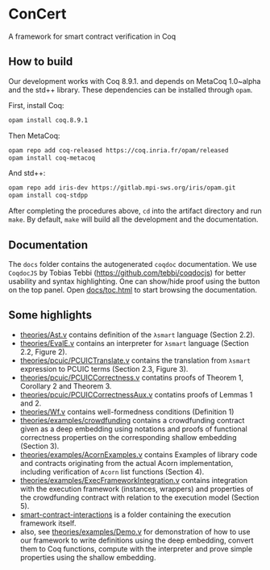 # ConCert

A framework for smart contract verification in Coq

## How to build


Our development works with Coq 8.9.1. and depends on MetaCoq 1.0~alpha and the
std++ library. These dependencies can be installed through `opam`.

First, install Coq:

```bash
opam install coq.8.9.1
```

Then MetaCoq:

```bash
opam repo add coq-released https://coq.inria.fr/opam/released
opam install coq-metacoq
```
And std++:

```bash
opam repo add iris-dev https://gitlab.mpi-sws.org/iris/opam.git
opam install coq-stdpp
```

After completing the procedures above, `cd` into the artifact directory and run
`make`. By default, `make` will build all the development and the documentation.

## Documentation

The `docs` folder contains the autogenerated `coqdoc`
documentation. We use `CoqdocJS` by Tobias Tebbi
(https://github.com/tebbi/coqdocjs) for better usability and syntax
highlighting. One can show/hide proof using the button on the top
panel. Open [docs/toc.html](./docs/toc.html) to start browsing the
documentation.

## Some highlights

* [theories/Ast.v](./theories/Ast.v) contains definition of the
  ``λsmart`` language (Section 2.2).
* [theories/EvalE.v](./theories/EvalE.v) contains an interpreter for
  ``λsmart`` language (Section 2.2, Figure 2).
* [theories/pcuic/PCUICTranslate.v](./theories/pcuic/PCUICTranslate.v)
    contains the translation from ``λsmart`` expression to PCUIC terms
    (Section 2.3, Figure 3).
* [theories/pcuic/PCUICCorrectness.v](./theories/pcuic/PCUICCorrectness.v)
  contatins proofs of Theorem 1, Corollary 2 and Theorem 3.
* [theories/pcuic/PCUICCorrectnessAux.v](./theories/pcuic/PCUICCorrectnessAux.v)
  contatins proofs of Lemmas 1 and 2.
* [theories/Wf.v](./theories/Wf.v) contains well-formedness conditions (Definition 1)
* [theories/examples/crowdfunding](./theories/examples/crowdfunding)
  contains a crowdfunding contract given as a deep embedding using
  notations and proofs of functional correctness properties on the
  corresponding shallow embedding (Section 3).
* [theories/examples/AcornExamples.v](./theories/examples/AcornExamples.v)
  contains Examples of library code and contracts originating from the
  actual Acorn implementation, including verification of ``Acorn``
  list functions (Section 4).
* [theories/examples/ExecFrameworkIntegration.v](./theories/examples/ExecFrameworkIntegration.v)
  contains integration with the execution framework (instances,
  wrappers) and properties of the crowdfunding contract with relation
  to the execution model (Section 5).
* [smart-contract-interactions](./smart-contract-interactions/) is a
  folder containing the execution framework itself.
* also, see [theories/examples/Demo.v](theories/examples/Demo.v) for
  demonstration of how to use our framework to write definitions using
  the deep embedding, convert them to Coq functions, compute with the
  interpreter and prove simple properties using the shallow embedding.
